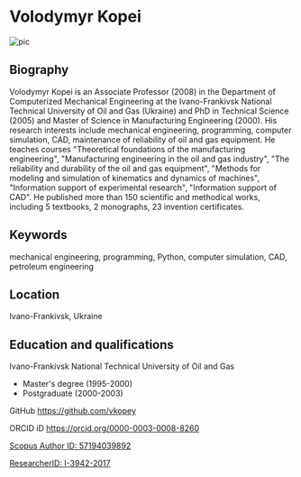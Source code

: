 # Volodymyr Kopei

![pic](https://avatars1.githubusercontent.com/u/32579972?s=400&u=c6e14194e8b8970052da0a67cdb7c8f41ba19577&v=4 "Volodymyr Kopei")

## Biography

Volodymyr Kopei is an Associate Professor (2008) in the Department of Computerized Mechanical Engineering at the Ivano-Frankivsk National Technical University of Oil and Gas (Ukraine) and PhD in Technical Science (2005) and Master of Science in Manufacturing Engineering (2000). His research interests include mechanical engineering, programming, computer simulation, CAD, maintenance of reliability of oil and gas equipment. He teaches courses "Theoretical foundations of the manufacturing engineering", "Manufacturing engineering in the oil and gas industry", "The reliability and durability of the oil and gas equipment", "Methods for modeling and simulation of kinematics and dynamics of machines", "Information support of experimental research", "Information support of CAD". He published more than 150 scientific and methodical works, including 5 textbooks, 2 monographs, 23 invention certificates.

## Keywords

mechanical engineering, programming, Python, computer simulation, CAD, petroleum engineering

## Location

Ivano-Frankivsk, Ukraine

## Education and qualifications

Ivano-Frankivsk National Technical University of Oil and Gas
* Master's degree (1995-2000)
* Postgraduate (2000-2003)

GitHub https://github.com/vkopey

ORCID iD https://orcid.org/0000-0003-0008-8260

[Scopus Author ID: 57194039892](http://www.scopus.com/inward/authorDetails.url?authorID=57194039892&partnerID=MN8TOARS)

[ResearcherID: I-3942-2017](http://www.researcherid.com/rid/I-3942-2017)
